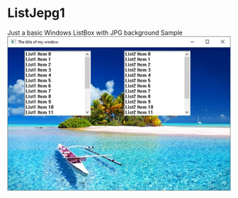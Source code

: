 # ListJepg1
Just a basic Windows ListBox with JPG background Sample
![](https://github.com/LdB-ECM/Docs_and_Images/blob/master/Images/listjpg1.jpg?raw=true)
